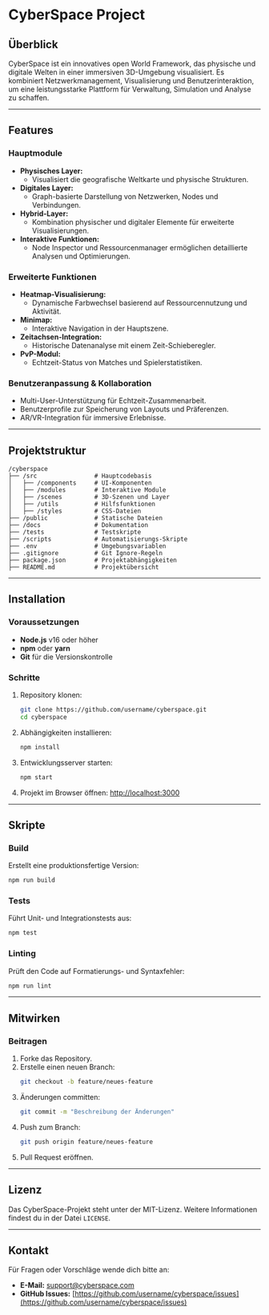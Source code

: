 # CyberSpace Project

## **Überblick**

CyberSpace ist ein innovatives open World Framework, das physische und digitale Welten in einer immersiven 3D-Umgebung visualisiert. Es kombiniert Netzwerkmanagement, Visualisierung und Benutzerinteraktion, um eine leistungsstarke Plattform für Verwaltung, Simulation und Analyse zu schaffen.

---

## **Features**

### **Hauptmodule**

- **Physisches Layer:**
  - Visualisiert die geografische Weltkarte und physische Strukturen.
- **Digitales Layer:**
  - Graph-basierte Darstellung von Netzwerken, Nodes und Verbindungen.
- **Hybrid-Layer:**
  - Kombination physischer und digitaler Elemente für erweiterte Visualisierungen.
- **Interaktive Funktionen:**
  - Node Inspector und Ressourcenmanager ermöglichen detaillierte Analysen und Optimierungen.

### **Erweiterte Funktionen**

- **Heatmap-Visualisierung:**
  - Dynamische Farbwechsel basierend auf Ressourcennutzung und Aktivität.
- **Minimap:**
  - Interaktive Navigation in der Hauptszene.
- **Zeitachsen-Integration:**
  - Historische Datenanalyse mit einem Zeit-Schieberegler.
- **PvP-Modul:**
  - Echtzeit-Status von Matches und Spielerstatistiken.

### **Benutzeranpassung & Kollaboration**

- Multi-User-Unterstützung für Echtzeit-Zusammenarbeit.
- Benutzerprofile zur Speicherung von Layouts und Präferenzen.
- AR/VR-Integration für immersive Erlebnisse.

---

## **Projektstruktur**

```
/cyberspace
├── /src                # Hauptcodebasis
│   ├── /components     # UI-Komponenten
│   ├── /modules        # Interaktive Module
│   ├── /scenes         # 3D-Szenen und Layer
│   ├── /utils          # Hilfsfunktionen
│   ├── /styles         # CSS-Dateien
├── /public             # Statische Dateien
├── /docs               # Dokumentation
├── /tests              # Testskripte
├── /scripts            # Automatisierungs-Skripte
├── .env                # Umgebungsvariablen
├── .gitignore          # Git Ignore-Regeln
├── package.json        # Projektabhängigkeiten
├── README.md           # Projektübersicht
```

---

## **Installation**

### Voraussetzungen

- **Node.js** v16 oder höher
- **npm** oder **yarn**
- **Git** für die Versionskontrolle

### Schritte

1. Repository klonen:
   ```bash
   git clone https://github.com/username/cyberspace.git
   cd cyberspace
   ```
2. Abhängigkeiten installieren:
   ```bash
   npm install
   ```
3. Entwicklungsserver starten:
   ```bash
   npm start
   ```
4. Projekt im Browser öffnen: [http://localhost:3000](http://localhost:3000)

---

## **Skripte**

### **Build**

Erstellt eine produktionsfertige Version:

```bash
npm run build
```

### **Tests**

Führt Unit- und Integrationstests aus:

```bash
npm test
```

### **Linting**

Prüft den Code auf Formatierungs- und Syntaxfehler:

```bash
npm run lint
```

---

## **Mitwirken**

### **Beitragen**

1. Forke das Repository.
2. Erstelle einen neuen Branch:
   ```bash
   git checkout -b feature/neues-feature
   ```
3. Änderungen committen:
   ```bash
   git commit -m "Beschreibung der Änderungen"
   ```
4. Push zum Branch:
   ```bash
   git push origin feature/neues-feature
   ```
5. Pull Request eröffnen.

---

## **Lizenz**

Das CyberSpace-Projekt steht unter der MIT-Lizenz. Weitere Informationen findest du in der Datei `LICENSE`.

---

## **Kontakt**

Für Fragen oder Vorschläge wende dich bitte an:

- **E-Mail:** [support@cyberspace.com](mailto\:support@cyberspace.com)
- **GitHub Issues:** [https://github.com/username/cyberspace/issues](https://github.com/username/cyberspace/issues)

